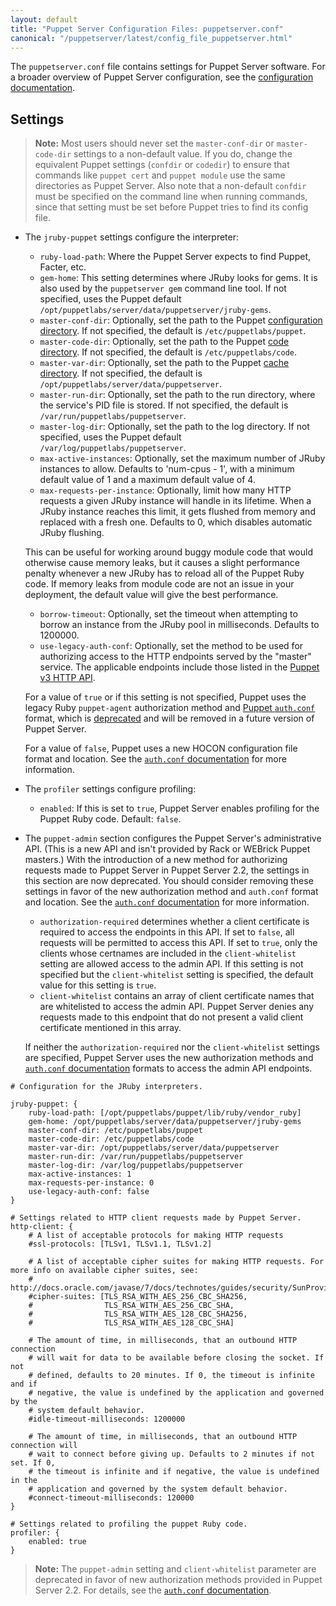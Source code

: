 ```yaml
---
layout: default
title: "Puppet Server Configuration Files: puppetserver.conf"
canonical: "/puppetserver/latest/config_file_puppetserver.html"
---
```


[configuration directory]: /puppet/latest/reference/dirs_confdir.html
[code directory]: /puppet/latest/reference/dirs_codedir.html
[cache directory]: /puppet/latest/reference/dirs_vardir.html
[`auth.conf` documentation]: ./config_file_auth.html
[deprecated]: ./deprecated_features.html

The `puppetserver.conf` file contains settings for Puppet Server software. For a broader overview of Puppet Server configuration, see the [configuration documentation](./configuration.html).

## Settings

> **Note:** Most users should never set the `master-conf-dir` or `master-code-dir` settings to a non-default value. If you do, change the equivalent Puppet settings (`confdir` or `codedir`) to ensure that commands like `puppet cert` and `puppet module`  use the same directories as Puppet Server. Also note that a non-default `confdir` must be specified on the command line when running commands, since that setting must be set before Puppet tries to find its config file.

* The `jruby-puppet` settings configure the interpreter:
    * `ruby-load-path`: Where the Puppet Server expects to find Puppet, Facter, etc.
    * `gem-home`: This setting determines where JRuby looks for gems. It is also used by the `puppetserver gem` command line tool. If not specified, uses the Puppet default `/opt/puppetlabs/server/data/puppetserver/jruby-gems`.
    * `master-conf-dir`: Optionally, set the path to the Puppet [configuration directory][]. If not specified, the default is `/etc/puppetlabs/puppet`.
    * `master-code-dir`: Optionally, set the path to the Puppet [code directory][]. If not specified, the default is `/etc/puppetlabs/code`.
    * `master-var-dir`: Optionally, set the path to the Puppet [cache directory][]. If not specified, the default is `/opt/puppetlabs/server/data/puppetserver`.
    * `master-run-dir`: Optionally, set the path to the run directory, where the service's PID file is stored. If not specified, the default is `/var/run/puppetlabs/puppetserver`.
    * `master-log-dir`: Optionally, set the path to the log directory. If not specified, uses the Puppet default `/var/log/puppetlabs/puppetserver`.
    * `max-active-instances`: Optionally, set the maximum number of JRuby instances to allow. Defaults to 'num-cpus - 1', with a minimum default value of 1 and a maximum default value of 4.
    * `max-requests-per-instance`: Optionally, limit how many HTTP requests a given JRuby instance will handle in its lifetime. When a JRuby instance reaches this limit, it gets flushed from memory and replaced with a fresh one. Defaults to 0, which disables automatic JRuby flushing.

    This can be useful for working around buggy module code that would otherwise cause memory leaks, but it causes a slight performance penalty whenever a new JRuby has to reload all of the Puppet Ruby code. If memory leaks from module code are not an issue in your deployment, the default value will give the best performance.
    * `borrow-timeout`: Optionally, set the timeout when attempting to borrow an instance from the JRuby pool in milliseconds. Defaults to 1200000.
    * `use-legacy-auth-conf`: Optionally, set the method to be used for authorizing access to the HTTP endpoints served by the "master" service. The applicable endpoints include those listed in the [Puppet v3 HTTP API](/puppet/4.2/reference/http_api/http_api_index.html#puppet-v3-http-api).

    For a value of `true` or if this setting is not specified, Puppet uses the legacy Ruby `puppet-agent` authorization method and [Puppet `auth.conf`][`auth.conf` documentation] format, which is [deprecated][] and will be removed in a future version of Puppet Server.
    
    For a value of `false`, Puppet uses a new HOCON configuration file format and location. See the [`auth.conf` documentation](./config_file_auth.html) for more information.
* The `profiler` settings configure profiling:
    * `enabled`: If this is set to `true`, Puppet Server enables profiling for the Puppet Ruby code. Default: `false`.
* The `puppet-admin` section configures the Puppet Server's administrative API. (This is a new API and isn't provided by Rack or WEBrick Puppet masters.) With the introduction of a new method for authorizing requests made to Puppet Server in Puppet Server 2.2, the settings in this section are now deprecated. You should consider removing these settings in favor of the new authorization method and `auth.conf` format and location. See the [`auth.conf` documentation][] for more information.
    * `authorization-required` determines whether a client certificate is required to access the endpoints in this API. If set to `false`, all requests will be permitted to access this API. If set to `true`, only the clients whose certnames are included in the `client-whitelist` setting are allowed access to the admin API. If this setting is not specified but the `client-whitelist` setting is specified, the default value for this setting is `true`.
    * `client-whitelist` contains an array of client certificate names that are whitelisted to access the admin API. Puppet Server denies any requests made to this endpoint that do not present a valid client certificate mentioned in this array.

    If neither the `authorization-required` nor the `client-whitelist` settings are specified, Puppet Server uses the new authorization methods and [`auth.conf` documentation][] formats to access the admin API endpoints.

~~~
# Configuration for the JRuby interpreters.

jruby-puppet: {
    ruby-load-path: [/opt/puppetlabs/puppet/lib/ruby/vendor_ruby]
    gem-home: /opt/puppetlabs/server/data/puppetserver/jruby-gems
    master-conf-dir: /etc/puppetlabs/puppet
    master-code-dir: /etc/puppetlabs/code
    master-var-dir: /opt/puppetlabs/server/data/puppetserver
    master-run-dir: /var/run/puppetlabs/puppetserver
    master-log-dir: /var/log/puppetlabs/puppetserver
    max-active-instances: 1
    max-requests-per-instance: 0
    use-legacy-auth-conf: false
}

# Settings related to HTTP client requests made by Puppet Server.
http-client: {
    # A list of acceptable protocols for making HTTP requests
    #ssl-protocols: [TLSv1, TLSv1.1, TLSv1.2]

    # A list of acceptable cipher suites for making HTTP requests. For more info on available cipher suites, see:
    # http://docs.oracle.com/javase/7/docs/technotes/guides/security/SunProviders.html#SunJSSEProvider
    #cipher-suites: [TLS_RSA_WITH_AES_256_CBC_SHA256,
    #                TLS_RSA_WITH_AES_256_CBC_SHA,
    #                TLS_RSA_WITH_AES_128_CBC_SHA256,
    #                TLS_RSA_WITH_AES_128_CBC_SHA]

    # The amount of time, in milliseconds, that an outbound HTTP connection
    # will wait for data to be available before closing the socket. If not
    # defined, defaults to 20 minutes. If 0, the timeout is infinite and if
    # negative, the value is undefined by the application and governed by the
    # system default behavior.
    #idle-timeout-milliseconds: 1200000

    # The amount of time, in milliseconds, that an outbound HTTP connection will
    # wait to connect before giving up. Defaults to 2 minutes if not set. If 0,
    # the timeout is infinite and if negative, the value is undefined in the
    # application and governed by the system default behavior.
    #connect-timeout-milliseconds: 120000
}

# Settings related to profiling the puppet Ruby code.
profiler: {
    enabled: true
}
~~~

> **Note:** The `puppet-admin` setting and `client-whitelist` parameter are deprecated in favor of new authorization methods provided in Puppet Server 2.2. For details, see the [`auth.conf` documentation][].
